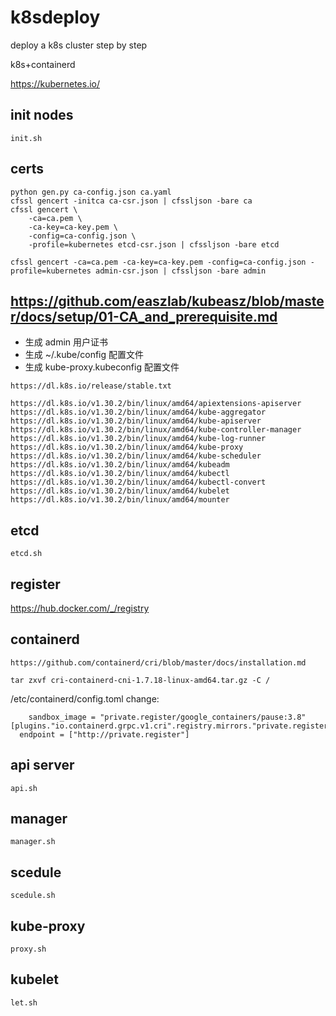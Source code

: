 # k8sdeploy
deploy a k8s cluster step by step


k8s+containerd


https://kubernetes.io/

## init nodes

```
init.sh
```

## certs
```
python gen.py ca-config.json ca.yaml
cfssl gencert -initca ca-csr.json | cfssljson -bare ca
cfssl gencert \
    -ca=ca.pem \
    -ca-key=ca-key.pem \
    -config=ca-config.json \
    -profile=kubernetes etcd-csr.json | cfssljson -bare etcd

cfssl gencert -ca=ca.pem -ca-key=ca-key.pem -config=ca-config.json -profile=kubernetes admin-csr.json | cfssljson -bare admin

```
## https://github.com/easzlab/kubeasz/blob/master/docs/setup/01-CA_and_prerequisite.md
* 生成 admin 用户证书
* 生成 ~/.kube/config 配置文件
* 生成 kube-proxy.kubeconfig 配置文件


```
https://dl.k8s.io/release/stable.txt

https://dl.k8s.io/v1.30.2/bin/linux/amd64/apiextensions-apiserver
https://dl.k8s.io/v1.30.2/bin/linux/amd64/kube-aggregator
https://dl.k8s.io/v1.30.2/bin/linux/amd64/kube-apiserver
https://dl.k8s.io/v1.30.2/bin/linux/amd64/kube-controller-manager
https://dl.k8s.io/v1.30.2/bin/linux/amd64/kube-log-runner
https://dl.k8s.io/v1.30.2/bin/linux/amd64/kube-proxy
https://dl.k8s.io/v1.30.2/bin/linux/amd64/kube-scheduler
https://dl.k8s.io/v1.30.2/bin/linux/amd64/kubeadm
https://dl.k8s.io/v1.30.2/bin/linux/amd64/kubectl
https://dl.k8s.io/v1.30.2/bin/linux/amd64/kubectl-convert
https://dl.k8s.io/v1.30.2/bin/linux/amd64/kubelet
https://dl.k8s.io/v1.30.2/bin/linux/amd64/mounter
```




## etcd
```
etcd.sh
```

## register
https://hub.docker.com/_/registry

## containerd
```
https://github.com/containerd/cri/blob/master/docs/installation.md

tar zxvf cri-containerd-cni-1.7.18-linux-amd64.tar.gz -C /
```
/etc/containerd/config.toml
change:
```
    sandbox_image = "private.register/google_containers/pause:3.8"
[plugins."io.containerd.grpc.v1.cri".registry.mirrors."private.register"]
  endpoint = ["http://private.register"]
```

## api server
```
api.sh
```

## manager
```
manager.sh
```

## scedule
```
scedule.sh
```

## kube-proxy
```
proxy.sh
```

## kubelet
```
let.sh
```